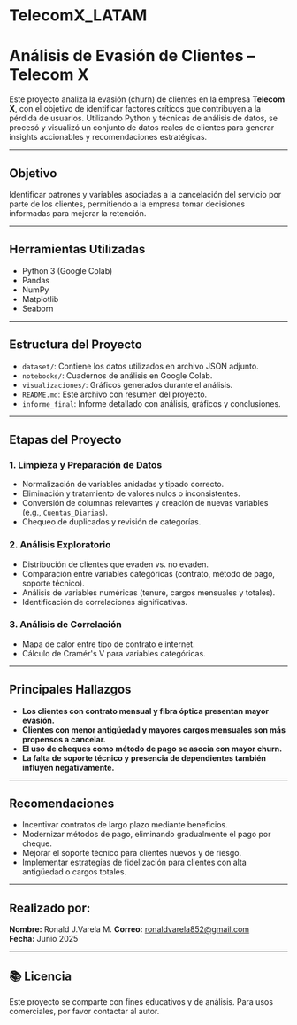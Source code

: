 # TelecomX_LATAM
# Análisis de Evasión de Clientes – Telecom X

Este proyecto analiza la evasión (churn) de clientes en la empresa **Telecom X**, con el objetivo de identificar factores críticos que contribuyen a la pérdida de usuarios. Utilizando Python y técnicas de análisis de datos, se procesó y visualizó un conjunto de datos reales de clientes para generar insights accionables y recomendaciones estratégicas.

---

## Objetivo

Identificar patrones y variables asociadas a la cancelación del servicio por parte de los clientes, permitiendo a la empresa tomar decisiones informadas para mejorar la retención.

---

## Herramientas Utilizadas

- Python 3 (Google Colab)
- Pandas
- NumPy
- Matplotlib
- Seaborn

---

## Estructura del Proyecto

- `dataset/`: Contiene los datos utilizados en archivo JSON adjunto.
- `notebooks/`: Cuadernos de análisis en Google Colab.
- `visualizaciones/`: Gráficos generados durante el análisis.
- `README.md`: Este archivo con resumen del proyecto.
- `informe_final`: Informe detallado con análisis, gráficos y conclusiones.

---

## Etapas del Proyecto

### 1. Limpieza y Preparación de Datos

- Normalización de variables anidadas y tipado correcto.
- Eliminación y tratamiento de valores nulos o inconsistentes.
- Conversión de columnas relevantes y creación de nuevas variables (e.g., `Cuentas_Diarias`).
- Chequeo de duplicados y revisión de categorías.

### 2. Análisis Exploratorio

- Distribución de clientes que evaden vs. no evaden.
- Comparación entre variables categóricas (contrato, método de pago, soporte técnico).
- Análisis de variables numéricas (tenure, cargos mensuales y totales).
- Identificación de correlaciones significativas.

### 3. Análisis de Correlación

- Mapa de calor entre tipo de contrato e internet.
- Cálculo de Cramér's V para variables categóricas.

---

## Principales Hallazgos

- **Los clientes con contrato mensual y fibra óptica presentan mayor evasión.**
- **Clientes con menor antigüedad y mayores cargos mensuales son más propensos a cancelar.**
- **El uso de cheques como método de pago se asocia con mayor churn.**
- **La falta de soporte técnico y presencia de dependientes también influyen negativamente.**

---

## Recomendaciones

- Incentivar contratos de largo plazo mediante beneficios.
- Modernizar métodos de pago, eliminando gradualmente el pago por cheque.
- Mejorar el soporte técnico para clientes nuevos y de riesgo.
- Implementar estrategias de fidelización para clientes con alta antigüedad o cargos totales.

---

## Realizado por:

**Nombre:** Ronald J.Varela M. 
**Correo:** ronaldvarela852@gmail.com  
**Fecha:** Junio 2025

---

## 📚 Licencia

Este proyecto se comparte con fines educativos y de análisis. Para usos comerciales, por favor contactar al autor.

